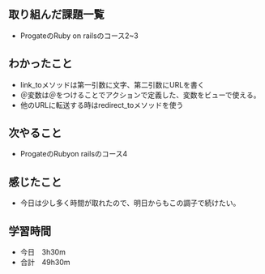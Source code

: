 ## 取り組んだ課題一覧
- ProgateのRuby on railsのコース2~3
## わかったこと
- link_toメソッドは第一引数に文字、第二引数にURLを書く
- ＠変数は＠をつけることでアクションで定義した、変数をビューで使える。
- 他のURLに転送する時はredirect_toメソッドを使う
## 次やること
- ProgateのRubyon railsのコース4
## 感じたこと
- 今日は少し多く時間が取れたので、明日からもこの調子で続けたい。
## 学習時間
- 今日　3h30m
- 合計　49h30m
